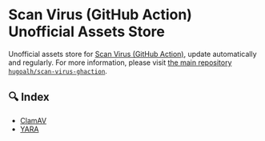 [scan-virus-ghaction]: https://github.com/hugoalh/scan-virus-ghaction

# Scan Virus (GitHub Action) Unofficial Assets Store

Unofficial assets store for [Scan Virus (GitHub Action)][scan-virus-ghaction], update automatically and regularly. For more information, please visit [the main repository `hugoalh/scan-virus-ghaction`][scan-virus-ghaction].

## 🔍 Index

- [ClamAV](./clamav-unofficial/index.tsv)
- [YARA](./yara-unofficial/index.tsv)
